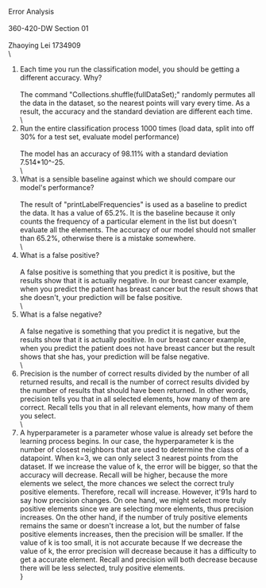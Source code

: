  Error Analysis\
\
360-420-DW Section 01\
\
Zhaoying Lei   1734909\
\
1. Each time you run the classification model, you should be getting a different accuracy. Why?\
\
The command "Collections.shuffle(fullDataSet);" randomly permutes all the data in the dataset, so the nearest points will vary every time. As a result, the accuracy and the standard deviation are different each time.\
\
2. Run the entire classification process 1000 times (load data, split into off 30% for a test set, evaluate model performance)\
\
The model has an accuracy of 98.11% with a standard deviation 7.514*10^-25.\
\
3. What is a sensible baseline against which we should compare our model's performance?\
\
The result of "printLabelFrequencies" is used as a baseline to predict the data. It has a value of 65.2%. It is the baseline because it only counts the frequency of a particular element in the list but doesn't evaluate all the elements. The accuracy of our model should not smaller than 65.2%, otherwise there is a mistake somewhere.\
\
4. What is a false positive?\
\
A false positive is something that you predict it is positive, but the results show that it is actually negative. In our breast cancer example, when you predict the patient has breast cancer but the result shows that she doesn't, your prediction will be false positive.\
\
5. What is a false negative?\
\
A false negative is something that you predict it is negative, but the results show that it is actually positive. In our breast cancer example, when you predict the patient does not have breast cancer but the result shows that she has, your prediction will be false negative.\
\
6. Precision is the number of correct results divided by the number of all returned results, and recall is the number of correct results divided by the number of results that should have been returned. In other words, precision tells you that in all selected elements, how many of them are correct. Recall tells you that in all relevant elements, how many of them you select.\
\
7. A hyperparameter is a parameter whose value is already set before the learning process begins. In our case, the hyperparameter k is the number of closest neighbors that are used to determine the class of a datapoint. When k=3, we can only select 3 nearest points from the dataset. If we increase the value of k, the error will be bigger, so that the accuracy will decrease. Recall will be higher, because the more elements we select, the more chances we select the correct truly positive elements. Therefore, recall will increase. However, it\'91s hard to say how precision changes. On one hand, we might select more truly positive elements since we are selecting more elements, thus precision increases. On the other hand, if the number of truly positive elements remains the same or doesn't increase a lot, but the number of false positive elements increases, then the precision will be smaller. If the value of k is too small, it is not accurate because If we decrease the value of k, the error precision will decrease because it has a difficulty to get a accurate element. Recall and precision will both decrease because there will be less selected, truly positive elements.\
}
